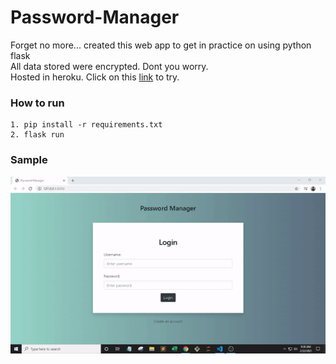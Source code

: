 # Password-Manager

Forget no more... created this web app to get in practice on using python flask <br>
All data stored were encrypted. Dont you worry. <br>
Hosted in heroku. Click on this [link](https://mb-password-manager.herokuapp.com/) to try.

### How to run

```
1. pip install -r requirements.txt
2. flask run
```

### Sample

![gif](myapp/static/images/sample.gif)














